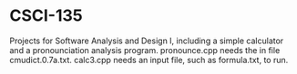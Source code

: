 # CSCI-135
Projects for Software Analysis and Design I, including a simple calculator and a pronounciation analysis program.
pronounce.cpp needs the in file cmudict.0.7a.txt.
calc3.cpp needs an input file, such as formula.txt, to run.

